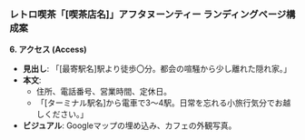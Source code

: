 ### レトロ喫茶「[喫茶店名]」アフタヌーンティー ランディングページ構成案

**6. アクセス (Access)**
*   **見出し**: 「[最寄駅名]駅より徒歩〇分。都会の喧騒から少し離れた隠れ家。」
*   **本文**:
    *   住所、電話番号、営業時間、定休日。
    *   「[ターミナル駅名]から電車で3～4駅。日常を忘れる小旅行気分でお越しください。」
*   **ビジュアル**: Googleマップの埋め込み、カフェの外観写真。

